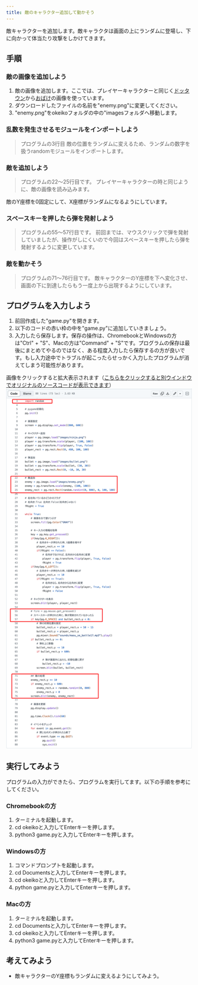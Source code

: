 ```yaml
---
title: 敵のキャラクター追加して動かそう
---
```

敵キャラクターを追加します。敵キャラクタは画面の上にランダムに登場し、下に向かって体当たり攻撃をしかけてきます。

## 手順
### 敵の画像を追加しよう
1. 敵の画像を追加します。ここでは、プレイヤーキャラクターと同じく[ドッタウン](https://dotown.maeda-design-room.net/)から[おばけ](https://dotown.maeda-design-room.net/1704/)の画像を使っています。
2. ダウンロードしたファイルの名前を"enemy.png"に変更してください。
3. "enemy.png"をokeikoフォルダの中の"imagesフォルダへ移動します。

### 乱数を発生させるモジュールをインポートしよう
> プログラムの3行目
敵の位置をランダムに変えるため、ランダムの数字を扱うrandomモジュールをインポートします。

### 敵を追加しよう
> プログラムの22〜25行目です。
プレイヤーキャラクターの時と同じように、敵の画像を読み込みます。

敵のY座標を0固定にして、X座標がランダムになるようにしています。

### スペースキーを押したら弾を発射しよう
> プログラムの55〜57行目です。
前回までは、マウスクリックで弾を発射していましたが、操作がしにくいので今回はスペースキーを押したら弾を発射するように変更しています。

### 敵を動かそう
> プログラムの71〜76行目です。
敵キャラクターのY座標を下へ変化させ、画面の下に到達したらもう一度上から出現するようにしています。

## プログラムを入力しよう
1. 前回作成した"game.py"を開きます。
1. 以下のコードの赤い枠の中を"game.py"に追加していきましょう。
1. 入力したら保存します。保存の操作は、ChromebookとWindowsの方は"Ctrl" + "S"、Macの方は"Command" + "S"です。プログラムの保存は最後にまとめてやるのではなく、ある程度入力したら保存するの方が良いです。もし入力途中でトラブルが起こったらせっかく入力したプログラムが消えてしまう可能性があります。

画像をクリックすると拡大表示されます（[こちらをクリックすると別ウインドウでオリジナルのソースコードが表示できます](https://github.com/kwaka1208/resources/blob/main/pygame/game06.py)）
[![](https://raw.githubusercontent.com/kwaka1208/resources/main/pygame/game06.png)](https://raw.githubusercontent.com/kwaka1208/resources/main/pygame/game06.png)

## 実行してみよう
プログラムの入力ができたら、プログラムを実行してます。以下の手順を参考にしてください。

### Chromebookの方
1. ターミナルを起動します。
1. cd okeikoと入力してEnterキーを押します。
1. python3 game.pyと入力してEnterキーを押します。

### Windowsの方
1. コマンドプロンプトを起動します。
1. cd Documentsと入力してEnterキーを押します。
1. cd okeikoと入力してEnterキーを押します。
1. python game.pyと入力してEnterキーを押します。

### Macの方
1. ターミナルを起動します。
1. cd Documentsと入力してEnterキーを押します。
1. cd okeikoと入力してEnterキーを押します。
1. python3 game.pyと入力してEnterキーを押します。

## 考えてみよう
- 敵キャラクターのY座標もランダムに変えるようにしてみよう。


